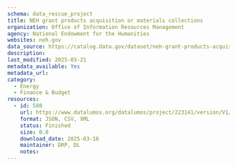 ```yaml
---
schema: data_rescue_project 
title: NEH grant products acquisition or materials collections
organization: Office of Information Resources Management
agency: National Endowment for the Humanities
websites: neh.gov
data_source: https://catalog.data.gov/dataset/neh-grant-products-acquisition-or-materials-collections
description: 
last_modified: 2025-03-21
metadata_available: Yes
metadata_url: 
category:
  - Energy 
  - Finance & Budget 
resources:
  - id: 580
    url: https://www.datalumos.org/datalumos/project/223141/version/V1/view
    format: JSON, CSV, XML
    status: Finished
    size: 0.0
    download_date: 2025-03-16
    maintainer: DRP, DL
    notes: 
---
```

